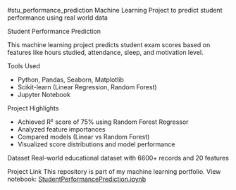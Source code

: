 #stu_performance_prediction
Machine Learning Project to predict student performance using real world data

Student Performance Prediction

This machine learning project predicts student exam scores based on features like hours studied, attendance, sleep, and motivation level.

Tools Used
- Python, Pandas, Seaborn, Matplotlib
- Scikit-learn (Linear Regression, Random Forest)
- Jupyter Notebook
  
Project Highlights
- Achieved R² score of 75% using Random Forest Regressor
- Analyzed feature importances
- Compared models (Linear vs Random Forest)
- Visualized score distributions and model performance

Dataset
Real-world educational dataset with 6600+ records and 20 features

Project Link
This repository is part of my machine learning portfolio.
View notebook: [StudentPerformancePrediction.ipynb](./StudentPerformancePrediction.ipynb)
